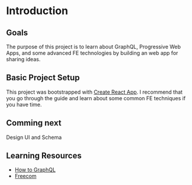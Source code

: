 
# Introduction 

## Goals 
The purpose of this project is to learn about GraphQL, Progressive Web Apps, and some advanced FE technologies by building an web app for sharing ideas. 

## Basic Project Setup
This project was bootstrapped with [Create React App](https://github.com/facebookincubator/create-react-app). I recommend that you go through the guide and learn about some common FE techniques if you have time. 

## Comming next 
Design UI and Schema 

## Learning Resources 
- [How to GraphQL](https://www.howtographql.com/basics/0-introduction/)
- [Freecom](https://www.graph.cool/docs/tutorials/freecom-overview-intercom-tutorial-e8a6ajt8ax/)
